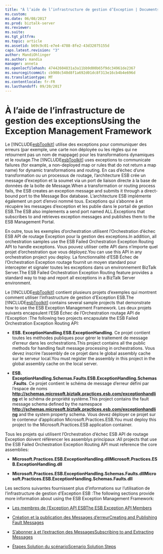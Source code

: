 ```yaml
---
title: "À l’aide de l’infrastructure de gestion d’Exception | Documents Microsoft"
ms.custom: 
ms.date: 06/08/2017
ms.prod: biztalk-server
ms.reviewer: 
ms.suite: 
ms.tgt_pltfrm: 
ms.topic: article
ms.assetid: b69c9c01-e7e4-4788-8fe2-43d32075155d
caps.latest.revision: "3"
author: MandiOhlinger
ms.author: mandia
manager: anneta
ms.openlocfilehash: 47442604831a3a11bb9d00b65f9dc34961de2367
ms.sourcegitcommit: cb908c540d8f1a692d01dc8f313e16cb4b4e696d
ms.translationtype: MT
ms.contentlocale: fr-FR
ms.lasthandoff: 09/20/2017
---
```

# <a name="using-the-exception-management-framework"></a><span data-ttu-id="905dc-102">À l’aide de l’infrastructure de gestion des exceptions</span><span class="sxs-lookup"><span data-stu-id="905dc-102">Using the Exception Management Framework</span></span>
<span data-ttu-id="905dc-103">Le [!INCLUDE[esbToolkit](../includes/esbtoolkit-md.md)] utilise des exceptions pour communiquer des erreurs (par exemple, une carte non déployée ou les règles qui ne retournent pas un nom de mappage) pour les transformations dynamiques et le routage.</span><span class="sxs-lookup"><span data-stu-id="905dc-103">The [!INCLUDE[esbToolkit](../includes/esbtoolkit-md.md)] uses exceptions to communicate failures (for example, a non-deployed map or rules that do not return a map name) for dynamic transformations and routing.</span></span> <span data-ttu-id="905dc-104">En cas d’échec d’une transformation ou un processus de routage, l’architecture ESB crée un message d’exception et la soumet via un port de liaison directe à la base de données de la boîte de Message.</span><span class="sxs-lookup"><span data-stu-id="905dc-104">When a transformation or routing process fails, the ESB creates an exception message and submits it through a direct-bound port to the Message Box database.</span></span> <span data-ttu-id="905dc-105">L’architecture ESB implémente également un port d’envoi nommé tous. Exceptions qui s’abonne à et récupère les messages d’exception et les publie dans le portail de gestion ESB.</span><span class="sxs-lookup"><span data-stu-id="905dc-105">The ESB also implements a send port named ALL.Exceptions that subscribes to and retrieves exception messages and publishes them to the ESB Management Portal.</span></span>  
  
 <span data-ttu-id="905dc-106">En outre, tous les exemples d’orchestration utilisent l’Orchestration d’échec ESB API de routage Exception pour la gestion des exceptions.</span><span class="sxs-lookup"><span data-stu-id="905dc-106">In addition, all orchestration samples use the ESB Failed Orchestration Exception Routing API to handle exceptions.</span></span> <span data-ttu-id="905dc-107">Vous pouvez utiliser cette API dans n’importe quel projet d’orchestration que vous déployez.</span><span class="sxs-lookup"><span data-stu-id="905dc-107">You can use this API in any orchestration project you deploy.</span></span> <span data-ttu-id="905dc-108">La fonctionnalité d’ESB Échec de l’Orchestration Exception routage fournit un moyen standard pour intercepter et signaler toutes les exceptions dans un environnement BizTalk Server.</span><span class="sxs-lookup"><span data-stu-id="905dc-108">The ESB Failed Orchestration Exception Routing feature provides a standard way to trap and report all exceptions in a BizTalk Server environment.</span></span>  
  
 <span data-ttu-id="905dc-109">Le [!INCLUDE[esbToolkit](../includes/esbtoolkit-md.md)] contient plusieurs projets d’exemples qui montrent comment utiliser l’infrastructure de gestion d’Exception ESB.</span><span class="sxs-lookup"><span data-stu-id="905dc-109">The [!INCLUDE[esbToolkit](../includes/esbtoolkit-md.md)] contains several sample projects that demonstrate how to use the ESB Exception Management Framework.</span></span> <span data-ttu-id="905dc-110">Les deux projets suivants encapsulent l’ESB Échec de l’Orchestration routage API de l’Exception :</span><span class="sxs-lookup"><span data-stu-id="905dc-110">The following two projects encapsulate the ESB Failed Orchestration Exception Routing API:</span></span>  
  
-   <span data-ttu-id="905dc-111">**ESB. ExceptionHandling**.</span><span class="sxs-lookup"><span data-stu-id="905dc-111">**ESB.ExceptionHandling**.</span></span> <span data-ttu-id="905dc-112">Ce projet contient toutes les méthodes publiques pour gérer le traitement de message d’erreur dans les orchestrations.</span><span class="sxs-lookup"><span data-stu-id="905dc-112">This project contains all the public methods for handling fault message processing in orchestrations.</span></span> <span data-ttu-id="905dc-113">Vous devez inscrire l’assembly de ce projet dans le global assembly cache sur le serveur local.</span><span class="sxs-lookup"><span data-stu-id="905dc-113">You must register the assembly in this project in the global assembly cache on the local server.</span></span>  
  
-   <span data-ttu-id="905dc-114">**ESB. ExceptionHandling.Schemas.Faults**.</span><span class="sxs-lookup"><span data-stu-id="905dc-114">**ESB.ExceptionHandling.Schemas.Faults**.</span></span> <span data-ttu-id="905dc-115">Ce projet contient le schéma de message d’erreur défini par l’espace de noms **http://schemas.microsoft.biztalk.practices.esb.com/exceptionhandling** et le schéma de propriété système.</span><span class="sxs-lookup"><span data-stu-id="905dc-115">This project contains the fault message schema defined by the namespace **http://schemas.microsoft.biztalk.practices.esb.com/exceptionhandling** and the system property schema.</span></span> <span data-ttu-id="905dc-116">Vous devez déployer ce projet sur le conteneur d’application Microsoft.Practices.ESB.</span><span class="sxs-lookup"><span data-stu-id="905dc-116">You must deploy this project to the Microsoft.Practices.ESB application container.</span></span>  
  
 <span data-ttu-id="905dc-117">Tous les projets qui utilisent l’Orchestration d’échec ESB API de routage Exception doivent référencer les assemblys principaux :</span><span class="sxs-lookup"><span data-stu-id="905dc-117">All projects that use the ESB Failed Orchestration Exception Routing API must reference the core assemblies:</span></span>  
  
-   <span data-ttu-id="905dc-118">**Microsoft.Practices.ESB.ExceptionHandling.dll**</span><span class="sxs-lookup"><span data-stu-id="905dc-118">**Microsoft.Practices.ESB.ExceptionHandling.dll**</span></span>  
  
-   <span data-ttu-id="905dc-119">**Microsoft.Practices.ESB.ExceptionHandling.Schemas.Faults.dll**</span><span class="sxs-lookup"><span data-stu-id="905dc-119">**Microsoft.Practices.ESB.ExceptionHandling.Schemas.Faults.dll**</span></span>  
  
 <span data-ttu-id="905dc-120">Les sections suivantes fournissent plus d’informations sur l’utilisation de l’infrastructure de gestion d’Exception ESB :</span><span class="sxs-lookup"><span data-stu-id="905dc-120">The following sections provide more information about using the ESB Exception Management Framework:</span></span>  
  
-   [<span data-ttu-id="905dc-121">Les membres de l’Exception API ESB</span><span class="sxs-lookup"><span data-stu-id="905dc-121">The ESB Exception API Members</span></span>](../esb-toolkit/the-esb-exception-api-members.md)  
  
-   [<span data-ttu-id="905dc-122">Création et la publication des Messages d’erreur</span><span class="sxs-lookup"><span data-stu-id="905dc-122">Creating and Publishing Fault Messages</span></span>](../esb-toolkit/creating-and-publishing-fault-messages.md)  
  
-   [<span data-ttu-id="905dc-123">S’abonner à et l’extraction des Messages</span><span class="sxs-lookup"><span data-stu-id="905dc-123">Subscribing to and Extracting Messages</span></span>](../esb-toolkit/subscribing-to-and-extracting-messages.md)  
  
-   [<span data-ttu-id="905dc-124">Étapes Solution du scénario</span><span class="sxs-lookup"><span data-stu-id="905dc-124">Scenario Solution Steps</span></span>](../esb-toolkit/scenario-solution-steps.md)